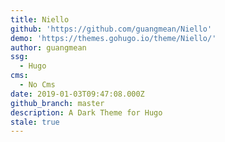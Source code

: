 ```yaml
---
title: Niello
github: 'https://github.com/guangmean/Niello'
demo: 'https://themes.gohugo.io/theme/Niello/'
author: guangmean
ssg:
  - Hugo
cms:
  - No Cms
date: 2019-01-03T09:47:08.000Z
github_branch: master
description: A Dark Theme for Hugo
stale: true
---
```

